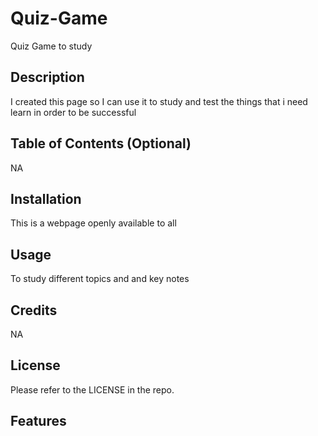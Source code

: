 # Quiz-Game
Quiz Game to study

## Description

I created this page so I can use it to study and test the things that i need learn in order to be successful

## Table of Contents (Optional)

NA

## Installation

This is a webpage openly available to all 

## Usage

To study different topics and and key notes 


## Credits

NA

## License

Please refer to the LICENSE in the repo.

## Features